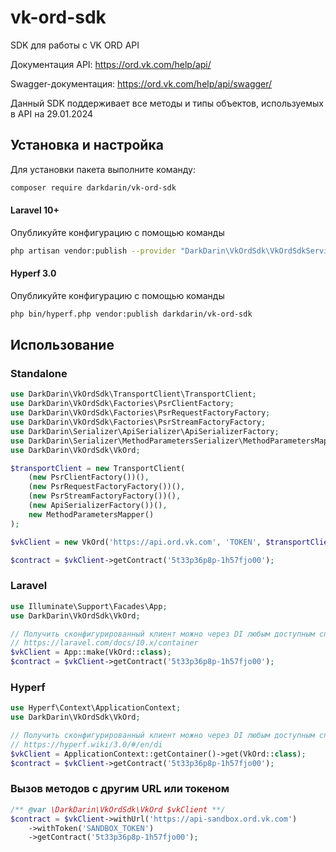 # vk-ord-sdk
SDK для работы с VK ORD API

Документация API: https://ord.vk.com/help/api/

Swagger-документация: https://ord.vk.com/help/api/swagger/

Данный SDK поддерживает все методы и типы объектов, используемых в API на 29.01.2024

## Установка и настройка

Для установки пакета выполните команду:

```bash
composer require darkdarin/vk-ord-sdk
```

#### Laravel 10+

Опубликуйте конфигурацию с помощью команды
```bash
php artisan vendor:publish --provider "DarkDarin\VkOrdSdk\VkOrdSdkServiceProvider"
```

#### Hyperf 3.0

Опубликуйте конфигурацию с помощью команды
```bash
php bin/hyperf.php vendor:publish darkdarin/vk-ord-sdk
```

## Использование
### Standalone

```php
use DarkDarin\VkOrdSdk\TransportClient\TransportClient;
use DarkDarin\VkOrdSdk\Factories\PsrClientFactory;
use DarkDarin\VkOrdSdk\Factories\PsrRequestFactoryFactory;
use DarkDarin\VkOrdSdk\Factories\PsrStreamFactoryFactory;
use DarkDarin\Serializer\ApiSerializer\ApiSerializerFactory;
use DarkDarin\Serializer\MethodParametersSerializer\MethodParametersMapper;
use DarkDarin\VkOrdSdk\VkOrd;

$transportClient = new TransportClient(
    (new PsrClientFactory())(),
    (new PsrRequestFactoryFactory())(),
    (new PsrStreamFactoryFactory())(),
    (new ApiSerializerFactory())(),
    new MethodParametersMapper()
);

$vkClient = new VkOrd('https://api.ord.vk.com', 'TOKEN', $transportClient);

$contract = $vkClient->getContract('5t33p36p8p-1h57fjo00');
```

### Laravel

```php
use Illuminate\Support\Facades\App;
use DarkDarin\VkOrdSdk\VkOrd;

// Получить сконфигурированный клиент можно через DI любым доступным способом
// https://laravel.com/docs/10.x/container
$vkClient = App::make(VkOrd::class);
$contract = $vkClient->getContract('5t33p36p8p-1h57fjo00');
```

### Hyperf

```php
use Hyperf\Context\ApplicationContext;
use DarkDarin\VkOrdSdk\VkOrd;

// Получить сконфигурированный клиент можно через DI любым доступным способом
// https://hyperf.wiki/3.0/#/en/di
$vkClient = ApplicationContext::getContainer()->get(VkOrd::class);
$contract = $vkClient->getContract('5t33p36p8p-1h57fjo00');
```


### Вызов методов с другим URL или токеном
```php
/** @var \DarkDarin\VkOrdSdk\VkOrd $vkClient **/
$contract = $vkClient->withUrl('https://api-sandbox.ord.vk.com')
    ->withToken('SANDBOX_TOKEN')
    ->getContract('5t33p36p8p-1h57fjo00');
```
